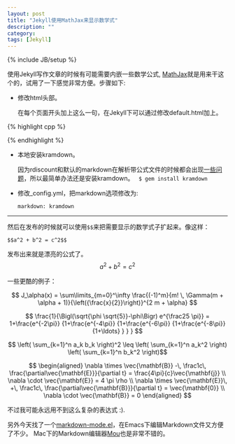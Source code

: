 ```yaml
---
layout: post
title: "Jekyll使用MathJax来显示数学式"
description: ""
category: 
tags: [Jekyll]
---
```

{% include JB/setup %}


使用Jekyll写作文章的时候有可能需要内嵌一些数学公式, [MathJax](http://www.mathjax.org/)就是用来干这个的，试用了一下感觉非常方便。步骤如下:

- 修改html头部。
  
  在每个页面开头加上这么一句，在Jekyll下可以通过修改default.html加上。

{% highlight cpp %}
<script type="text/javascript"
 src="http://cdn.mathjax.org/mathjax/latest/MathJax.js?config=TeX-AMS-MML_HTMLorMML">
</script>
{% endhighlight %}

- 本地安装kramdown。
   
  因为rdiscount和默认的markdown在解析带公式文件的时候都会出现[一些问题](http://stackoverflow.com/questions/10987992/using-mathjax-with-jekyll)，所以最简单办法还是安装kramdown。
 ` $ gem install kramdown`


- 修改_config.yml，把markdown选项修改为:
   
   `markdown: kramdown`
  
*** 

  然后在发布的时候就可以使用`$$`来把需要显示的数学式子扩起来。像这样：
  
   `$$a^2 + b^2 = c^2$$`

  发布出来就是漂亮的公式了。
    $$a^2 + b^2 = c^2$$

  一些更酷的例子：

$$ J_\alpha(x) = \sum\limits_{m=0}^\infty \frac{(-1)^m}{m! \, \Gamma(m + \alpha + 1)}{\left({\frac{x}{2}}\right)}^{2 m + \alpha} $$

$$ \frac{1}{\Bigl(\sqrt{\phi \sqrt{5}}-\phi\Bigr) e^{\frac25 \pi}} =
1+\frac{e^{-2\pi}} {1+\frac{e^{-4\pi}} {1+\frac{e^{-6\pi}}
{1+\frac{e^{-8\pi}} {1+\ldots} } } } $$ 


$$ \left( \sum_{k=1}^n a_k b_k \right)^2 \leq \left( \sum_{k=1}^n a_k^2 \right) \left( \sum_{k=1}^n b_k^2 \right)$$

$$ 
\begin{aligned}
\nabla \times \vec{\mathbf{B}} -\, \frac1c\, \frac{\partial\vec{\mathbf{E}}}{\partial t} = \frac{4\pi}{c}\vec{\mathbf{j}} \\ \nabla \cdot \vec{\mathbf{E}} = 4 \pi \rho \\
\nabla \times \vec{\mathbf{E}}\, +\, \frac1c\, \frac{\partial\vec{\mathbf{B}}}{\partial t} = \vec{\mathbf{0}} \\
\nabla \cdot \vec{\mathbf{B}} = 0 \end{aligned}
$$
       
   不过我可能永远用不到这么复杂的表达式 :). 
   
   另外今天找了一个[markdown-mode.el](http://jblevins.org/projects/markdown-mode/)，在Emacs下编辑Markdown文件又方便了不少。
   Mac下的Markdown编辑器[Mou](http://mouapp.com/)也是非常不错的。



